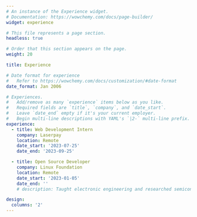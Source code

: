 ```yaml
---
# An instance of the Experience widget.
# Documentation: https://wowchemy.com/docs/page-builder/
widget: experience

# This file represents a page section.
headless: true

# Order that this section appears on the page.
weight: 20

title: Experience

# Date format for experience
#   Refer to https://wowchemy.com/docs/customization/#date-format
date_format: Jan 2006

# Experiences.
#   Add/remove as many `experience` items below as you like.
#   Required fields are `title`, `company`, and `date_start`.
#   Leave `date_end` empty if it's your current employer.
#   Begin multi-line descriptions with YAML's `|2-` multi-line prefix.
experience:
  - title: Web Development Intern
    company: Laserpay
    location: Remote
    date_start: '2023-07-25'
    date_end: '2023-09-25'

  - title: Open Source Developer
    company: Linux Foundation
    location: Remote
    date_start: '2023-01-05'
    date_end: ''
    # description: Taught electronic engineering and researched semiconductor physics.

design:
  columns: '2'
---
```

